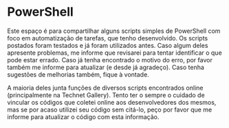 # PowerShell

Este espaço é para compartilhar alguns scripts simples de PowerShell com foco em automatização de tarefas, que tenho desenvolvido. Os scripts postados foram testados e já foram utilizados antes. Caso algum deles apresente problemas, me informe que revisarei para tentar identificar o que pode estar errado. Caso já tenha encontrado o motivo do erro, por favor também me informe para atualizar (e desde já agradeço). Caso tenha sugestões de melhorias também, fique à vontade.

A maioria deles junta funções de diversos scripts encontrados online (principalmente na Technet Gallery). Tento ter o sempre o cuidado de vincular os códigos que coletei online aos desenvolvedores dos mesmos, mas se por acaso utilizei seu código sem citá-lo, peço por favor que me informe para atualizar o código com esta informação.
